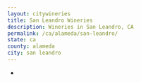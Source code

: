 ```yaml
---
layout: citywineries
title: San Leandro Wineries
description: Wineries in San Leandro, CA
permalink: /ca/alameda/san-leandro/
state: ca
county: alameda
city: san leandro
---
```

-
